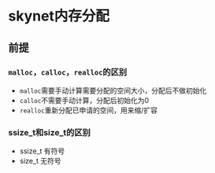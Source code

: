 # skynet内存分配



## 前提
### `malloc`，`calloc`，`realloc`的区别

- `malloc`需要手动计算需要分配的空间大小，分配后不做初始化
-  `calloc`不需要手动计算，分配后初始化为0
- `realloc`重新分配已申请的空间，用来缩/扩容

### ssize_t和size_t的区别

- ssize_t 有符号
- size_t 无符号

